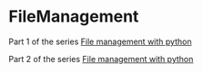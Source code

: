 # FileManagement
Part 1 of the series
[File management with python](https://marvin.hashnode.dev/file-management-with-python-ck02cpxu30010fqs1stv451gx) 

Part 2 of the series
[File management with python](https://marvin.hashnode.dev/file-management-with-python-part-2-ck10hkxd6001n6ps1m27sswmy)


